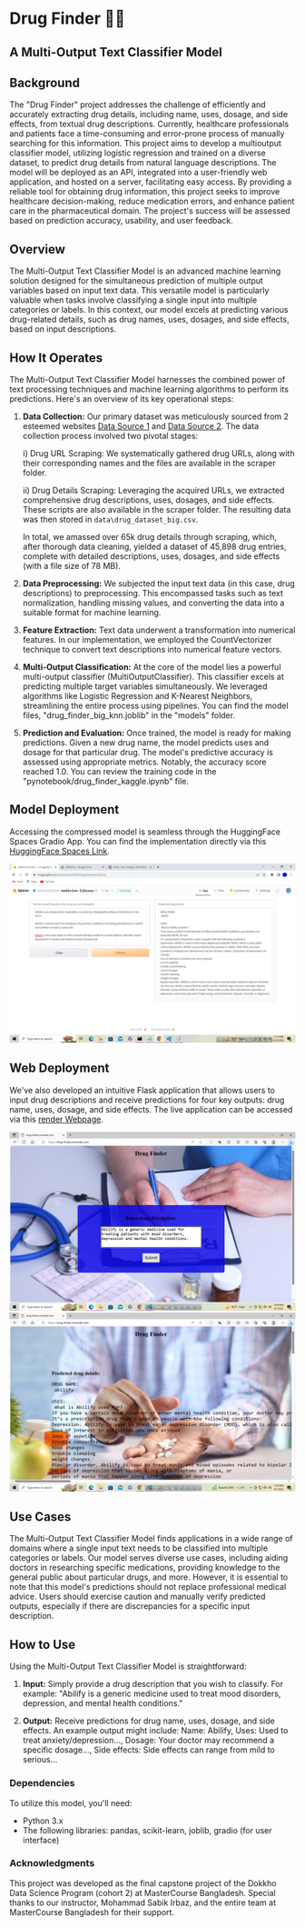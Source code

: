 # Drug Finder 💉💊
## A Multi-Output Text Classifier Model 

## Background 
The "Drug Finder" project addresses the challenge of efficiently and accurately extracting drug details, including name, uses, dosage, and side effects, from textual drug descriptions. Currently, healthcare professionals and patients face a time-consuming and error-prone process of manually searching for this information. This project aims to develop a multioutput classifier model, utilizing logistic regression and trained on a diverse dataset, to predict drug details from natural language descriptions. The model will be deployed as an API, integrated into a user-friendly web application, and hosted on a server, facilitating easy access. By providing a reliable tool for obtaining drug information, this project seeks to improve healthcare decision-making, reduce medication errors, and enhance patient care in the pharmaceutical domain. The project's success will be assessed based on prediction accuracy, usability, and user feedback.

## Overview

The Multi-Output Text Classifier Model is an advanced machine learning solution designed for the simultaneous prediction of multiple output variables based on input text data. This versatile model is particularly valuable when tasks involve classifying a single input into multiple categories or labels. In this context, our model excels at predicting various drug-related details, such as drug names, uses, dosages, and side effects, based on input descriptions.

## How It Operates

The Multi-Output Text Classifier Model harnesses the combined power of text processing techniques and machine learning algorithms to perform its predictions. Here's an overview of its key operational steps:

1. **Data Collection:** Our primary dataset was meticulously sourced from 2 esteemed websites [Data Source 1](https://www.healthline.com) and [Data Source 2](https://www.drugs.com). The data collection process involved two pivotal stages:

    i) Drug URL Scraping: We systematically gathered drug URLs, along with their corresponding names and the files are available in the scraper folder.
    
    ii) Drug Details Scraping: Leveraging the acquired URLs, we extracted comprehensive drug descriptions, uses, dosages, and side effects. These scripts are also available in the scraper folder. The resulting data was then stored in `data\drug_dataset_big.csv`.

    In total, we amassed over 65k drug details through scraping, which, after thorough data cleaning, yielded a dataset of 45,898 drug entries, complete with detailed descriptions, uses, dosages, and side effects (with a file size of 78 MB).

2. **Data Preprocessing:** We subjected the input text data (in this case, drug descriptions) to preprocessing. This encompassed tasks such as text normalization, handling missing values, and converting the data into a suitable format for machine learning.

3. **Feature Extraction:** Text data underwent a transformation into numerical features. In our implementation, we employed the CountVectorizer technique to convert text descriptions into numerical feature vectors.

4. **Multi-Output Classification:** At the core of the model lies a powerful multi-output classifier (MultiOutputClassifier). This classifier excels at predicting multiple target variables simultaneously. We leveraged algorithms like Logistic Regression and K-Nearest Neighbors, streamlining the entire process using pipelines. You can find the model files, "drug_finder_big_knn.joblib" in the "models" folder.

5. **Prediction and Evaluation:** Once trained, the model is ready for making predictions. Given a new drug name, the model predicts uses and dosage for that particular drug. The model's predictive accuracy is assessed using appropriate metrics. Notably, the accuracy score reached 1.0. You can review the training code in the "pynotebook/drug_finder_kaggle.ipynb" file.

## Model Deployment

Accessing the compressed model is seamless through the HuggingFace Spaces Gradio App. You can find the implementation directly via this [HuggingFace Spaces Link](https://huggingface.co/spaces/nasrin2023ripa/medicine-library).

![Gradio App](deployment/app_image2.png)

## Web Deployment

We've also developed an intuitive Flask application that allows users to input drug descriptions and receive predictions for four key outputs: drug name, uses, dosage, and side effects. The live application can be accessed via this [render Webpage](https://drug-finder.onrender.com/).

![Flask App Home](deployment/flask_home.png)
![Flask App Results](deployment/flsk_results.png)

## Use Cases

The Multi-Output Text Classifier Model finds applications in a wide range of domains where a single input text needs to be classified into multiple categories or labels. Our model serves diverse use cases, including aiding doctors in researching specific medications, providing knowledge to the general public about particular drugs, and more. However, it is essential to note that this model's predictions should not replace professional medical advice. Users should exercise caution and manually verify predicted outputs, especially if there are discrepancies for a specific input description.

## How to Use

Using the Multi-Output Text Classifier Model is straightforward:

1. **Input:** Simply provide a drug description that you wish to classify. For example: "Abilify is a generic medicine used to treat mood disorders, depression, and mental health conditions."

2. **Output:** Receive predictions for drug name, uses, dosage, and side effects. An example output might include: Name: Abilify, Uses: Used to treat anxiety/depression..., Dosage: Your doctor may recommend a specific dosage..., Side effects: Side effects can range from mild to serious...

### Dependencies

To utilize this model, you'll need:

- Python 3.x
- The following libraries: pandas, scikit-learn, joblib, gradio (for user interface)

### Acknowledgments

This project was developed as the final capstone project of the Dokkho Data Science Program (cohort 2) at MasterCourse Bangladesh. Special thanks to our instructor, Mohammad Sabik Irbaz, and the entire team at MasterCourse Bangladesh for their support.

